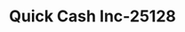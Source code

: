 ---
f_zip-code: 43612
f_state-code: OH
title: Quick Cash Inc-25128
f_phone: 419-476-8773
f_city-only: Toledo
f_address: 20 E Alexis Rd Ste B Toledo
f_location-unique-id: '25128'
slug: quick-cash-inc-25128
updated-on: '2024-05-30T13:46:58.046Z'
created-on: '2024-05-30T13:36:59.803Z'
published-on: '2024-05-30T13:54:32.469Z'
f_city-state: cms/city/toledo-oh.md
f_company: cms/company/quick-cash-inc.md
f_state: cms/state/ohio.md
layout: '[payday-loan].html'
tags: payday-loan
---